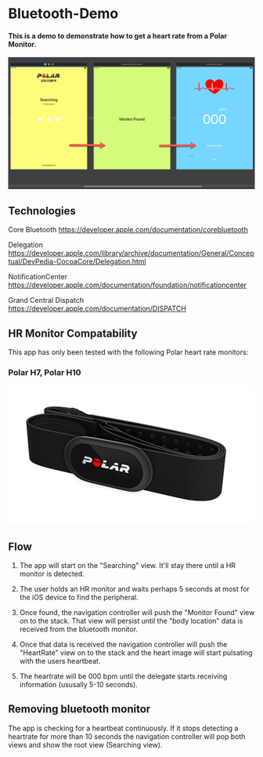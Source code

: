 # Bluetooth-Demo
#### This is a demo to demonstrate how to get a heart rate from a Polar Monitor.

![Screenshot_1](ReadMe/screenshot_1.png)

## Technologies

Core Bluetooth https://developer.apple.com/documentation/corebluetooth

Delegation https://developer.apple.com/library/archive/documentation/General/Conceptual/DevPedia-CocoaCore/Delegation.html

NotificationCenter https://developer.apple.com/documentation/foundation/notificationcenter

Grand Central Dispatch https://developer.apple.com/documentation/DISPATCH

## HR Monitor Compatability

 This app has only been tested with the following Polar heart rate monitors: 

### **Polar H7**, **Polar H10**

![H10](ReadMe/image_2.png)

## Flow

1. The app will start on the "Searching" view. It'll stay there until a HR monitor is detected.

2. The user holds an HR monitor and waits perhaps 5 seconds at most for the iOS device to find the peripheral.

3. Once found, the navigation controller will push the "Monitor Found" view on to the stack. That view will persist until the "body location" data is received from the bluetooth monitor.

4. Once that data is received the navigation controller will push the "HeartRate" view on to the stack and the heart image will start pulsating with the users heartbeat.

5. The heartrate will be 000 bpm until the delegate starts receiving information (ususally 5-10 seconds).

## Removing bluetooth monitor

The app is checking for a heartbeat continuously. If it stops detecting a heartrate for more than 10 seconds the navigation controller will pop both views and show the root view (Searching view). 